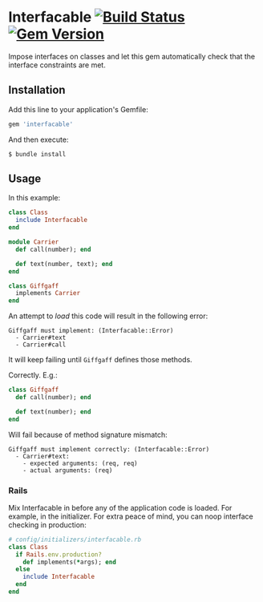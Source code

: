 # Interfacable [![Build Status](https://travis-ci.org/artemave/interfacable.svg?branch=master)](https://travis-ci.org/artemave/interfacable) [![Gem Version](https://badge.fury.io/rb/interfacable.svg)](https://badge.fury.io/rb/interfacable)

Impose interfaces on classes and let this gem automatically check that the interface constraints are met.

## Installation

Add this line to your application's Gemfile:

```ruby
gem 'interfacable'
```

And then execute:

    $ bundle install

## Usage

In this example:

```ruby
class Class
  include Interfacable
end

module Carrier
  def call(number); end

  def text(number, text); end
end

class Giffgaff
  implements Carrier
end
```

An attempt to _load_ this code will result in the following error:

    Giffgaff must implement: (Interfacable::Error)
      - Carrier#text
      - Carrier#call

It will keep failing until `Giffgaff` defines those methods.

Correctly. E.g.:

```ruby
class Giffgaff
  def call(number); end

  def text(number); end
end
```

Will fail because of method signature mismatch:

    Giffgaff must implement correctly: (Interfacable::Error)
      - Carrier#text:
        - expected arguments: (req, req)
        - actual arguments: (req)

### Rails

Mix Interfacable in before any of the application code is loaded. For example, in the initializer. For extra peace of mind, you can noop interface checking in production:

```ruby
# config/initializers/interfacable.rb
class Class
  if Rails.env.production?
    def implements(*args); end
  else
    include Interfacable
  end
end
```
